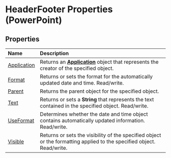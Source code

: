 
# HeaderFooter Properties (PowerPoint)

## Properties



|**Name**|**Description**|
|:-----|:-----|
|[Application](12063076-4834-3123-9f1d-bdfce8aa1ce9.md)|Returns an  **[Application](978c2b99-4271-b953-4283-73b5f3d96f41.md)** object that represents the creator of the specified object.|
|[Format](ba8f2afa-8c57-60e0-cd84-9366c016efd9.md)|Returns or sets the format for the automatically updated date and time. Read/write.|
|[Parent](b97fbcf9-b3e9-9843-eb99-f73b63c66197.md)|Returns the parent object for the specified object.|
|[Text](c158552c-834b-819a-871c-35dbcba3fdfc.md)|Returns or sets a  **String** that represents the text contained in the specified object. Read/write.|
|[UseFormat](da9739ea-fb9b-5e3d-bb7e-64763ef11bf2.md)|Determines whether the date and time object contains automatically updated information. Read/write.|
|[Visible](8389c5c7-4dd5-47e8-aec0-d45fda55383f.md)|Returns or sets the visibility of the specified object or the formatting applied to the specified object. Read/write.|
